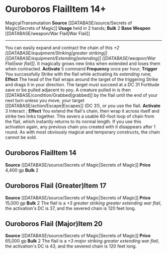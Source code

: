 ﻿---
base_item: '[[DATABASE/weapon/War Flail|War Flail]]'
bulk: '2'
id: '1069'
item_category: Weapons
item_subcategory: Specific Magic Weapons
level: '14'
name: Ouroboros Flail
price: 4,400 gp
rarity: Common
school: Transmutation
source: '[[DATABASE/source/Secrets of Magic|Secrets of Magic]]'
trait:
- '[[DATABASE/trait/Magical|Magical]]'
- '[[DATABASE/trait/Transmutation|Transmutation]]'
type: Item
usage: held in 2 hands

---
# Ouroboros Flail<span class="item-type">Item 14+</span>

<span class="item-trait">Magical</span><span class="item-trait">Transmutation</span>
**Source** [[DATABASE/source/Secrets of Magic|Secrets of Magic]] 
**Usage** held in 2 hands; **Bulk** 2
**Base Weapon** [[DATABASE/weapon/War Flail|War Flail]]

---
You can easily expand and contract the chain of this _+2 [[DATABASE/equipment/Striking|greater striking]] [[DATABASE/equipment/Extending|extending]] [[DATABASE/weapon/War Flail|war flail]]_. It magically grows new links when extended and loses them when contracted.
**Activate** <span class="action-icon">5</span> command **Frequency** once per hour; **Trigger** You successfully Strike with the flail while activating its _extending_ rune; **Effect** The head of the flail wraps around the target of the triggering Strike and drags it in your direction. The target must succeed at a DC 31 Fortitude save or be pulled adjacent to you. A creature pulled in is then [[DATABASE/condition/Grabbed|grabbed]] by the flail until the end of your next turn unless you move, your target [[DATABASE/action/Escape|Escapes]] (DC 31), or you use the flail.
**Activate** <span class="action-icon">3</span> Interact ; **Effect** You extend the flail's chain, then wrap it across itself and strike two links together. This severs a usable 60-foot loop of chain from the flail, which instantly returns to its normal length. If you use this activation again, any previous chain you created with it disappears after 1 round. As with most obviously magical and temporary constructs, the chain cannot be sold.

## Ouroboros Flail<span class="item-type">Item 14</span>

**Source** [[DATABASE/source/Secrets of Magic|Secrets of Magic]] 
**Price** 4,400 gp
**Bulk** 2

## Ouroboros Flail (Greater)<span class="item-type">Item 17</span>

**Source** [[DATABASE/source/Secrets of Magic|Secrets of Magic]] 
**Price** 15,000 gp
**Bulk** 2
The flail is a _+3 greater striking greater extending war flail_, the activation's DC is 37, and the severed chain is 120 feet long.

## Ouroboros Flail (Major)<span class="item-type">Item 20</span>

**Source** [[DATABASE/source/Secrets of Magic|Secrets of Magic]] 
**Price** 65,000 gp
**Bulk** 2
The flail is a _+3 major striking greater extending war flail_, the activation's DC is 43, and the severed chain is 120 feet long.